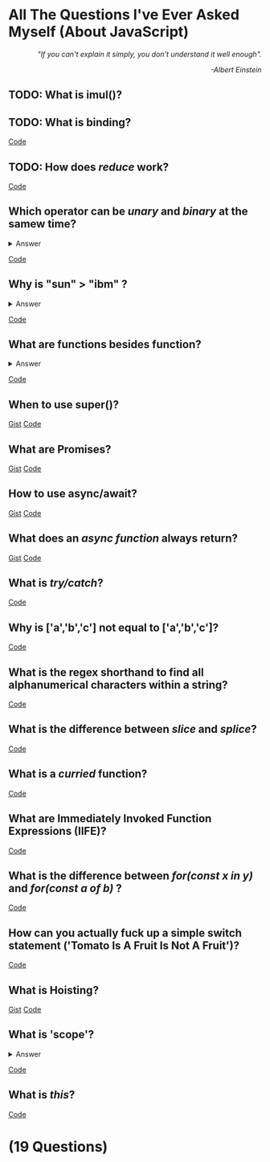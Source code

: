 # All The Questions I've Ever Asked Myself (About JavaScript)
<p align="right"><i>"If you can't explain it simply, you don't understand it well enough".</i></p>
<p align="right"><i>-Albert Einstein</i></p>

## TODO: What is imul()?


## TODO: What is binding?
[Code](https://codesandbox.io/s/)

## TODO: How does *reduce* work?
[Code](https://codesandbox.io/s/)

## Which operator can be <i>unary</i> and  <i>binary</i> at the samew time?
<details>
  <summary>Answer</summary>
  The 'Minus'- operator can be both: - ( 5 - 6 ). Unary operator expect a signle argument, binary ones expect two.
</details>

[Code](https://codesandbox.io/s/comparings-strings-7j9z2)

## Why is "sun" > "ibm" ?
<details>
  <summary>Answer</summary>
  Because the sum of it's characters char codes is higher. 
</details>

[Code](https://codesandbox.io/s/comparings-strings-7j9z2)

## What are functions besides function?
<details>
  <summary>Answer</summary>
  Functions are also values, so they can be provided to functions as well.
</details>

[Code](https://codesandbox.io/s/wwl27355zk)

## When to use super()?
[Gist](https://gist.github.com/florianmaxim/b8db5def700cf30c33f3d50744c53cf5)
[Code](https://codesandbox.io/s/0vxx9zq99w)

## What are Promises?
[Gist](https://gist.github.com/florianmaxim/dc9da3b690fe25cf6047603b473c5b4e)
[Code](https://codesandbox.io/s/7oww7k7xq6)

## How to use async/await?
[Gist](https://gist.github.com/florianmaxim/c7a46ece8712e29b012b28c1cf8036a7)
[Code](https://codesandbox.io/s/406p2voxvw)

## What does an *async function* always return?
[Gist](https://gist.github.com/florianmaxim/ccbfb95210dea7df3efe7789c4ee3b73)
[Code](https://codesandbox.io/s/r7o24q26xn)

## What is *try/catch*?
[Code](https://codesandbox.io/s/ql5zlvq949)

## Why is ['a','b','c'] not equal to ['a','b','c']?
[Code](https://codesandbox.io/s/jlo0741kov)

## What is the regex shorthand to find all alphanumerical characters within a string?
[Code](https://codesandbox.io/s/6wp9nokylz)

## What is the difference between *slice* and *splice*?
[Code](https://codesandbox.io/s/pm5rkr3v0m)

## What is a *curried* function?
[Code](https://codesandbox.io/s/j231p399jy)

## What are Immediately Invoked Function Expressions (IIFE)?
[Code](https://codesandbox.io/s/cool-moore-cyg5z)

## What is the difference between *for(const x in y)* and *for(const a of b)* ?
[Code](https://codesandbox.io/s/vibrant-cori-i4kh7)

## How can you actually fuck up a simple switch statement ('Tomato Is A Fruit Is Not A Fruit')?
[Code](https://codesandbox.io/s/hungry-fire-l6txc)

## What is Hoisting?
[Gist](https://gist.github.com/florianmaxim/d3080928e36a150f725dd85b7f52943f)
[Code](https://codesandbox.io/s/0o392r91v)

## What is 'scope'?
<details>
  <summary>Answer</summary>
  Scope is the area withing code in which a resource is available
</details>

[Code](https://codesandbox.io/s/scope-yuiju)

## What is *this*?
[Code](https://codesandbox.io/s/24z83jlz6j)

# (19 Questions)
